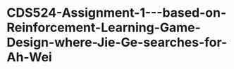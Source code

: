 # CDS524-Assignment-1---based-on-Reinforcement-Learning-Game-Design-where-Jie-Ge-searches-for-Ah-Wei
